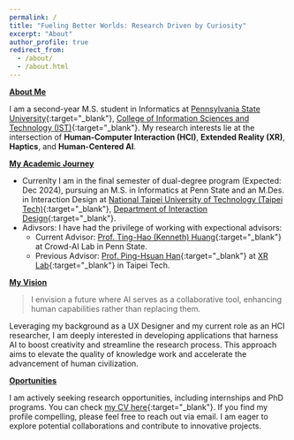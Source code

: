 ```yaml
---
permalink: /
title: "Fueling Better Worlds: Research Driven by Curiosity"
excerpt: "About"
author_profile: true
redirect_from: 
  - /about/
  - /about.html
---
```


**<u>About Me</u>**

I am a second-year M.S. student in Informatics at [Pennsylvania State University](https://www.psu.edu/){:target="_blank"}, [College of Information Sciences and Technology (IST)](https://ist.psu.edu/){:target="_blank"}. My research interests lie at the intersection of **Human-Computer Interaction (HCI)**, **Extended Reality (XR)**, **Haptics**, and **Human-Centered AI**.


**<u>My Academic Journey</u>**
- Currenlty I am in the final semester of dual-degree program (Expected: Dec 2024), pursuing an M.S. in Informatics at Penn State and an M.Des. in Interaction Design at [National Taipei University of Technology (Taipei Tech)](https://www-en.ntut.edu.tw/){:target="_blank"}, [Department of Interaction Design](https://ixd.ntut.edu.tw/index.php?Lang=en){:target="_blank"}.
- Adivsors: I have had the privilege of working with expectional advisors:
  - Current Advisor: [Prof. Ting-Hao (Kenneth) Huang](http://kennethhuang.cc/){:target="_blank"} at Crowd-AI Lab in Penn State. 
  - Previous Advisor: [Prof. Ping-Hsuan Han](https://pinghsuan.info/){:target="_blank"} at [XR Lab](https://www.youtube.com/@xrlabntut0411){:target="_blank"} in Taipei Tech.

**<u>My Vision</u>**

> I envision a future where AI serves as a collaborative tool, enhancing human capabilities rather than replacing them. 

Leveraging my background as a UX Designer and my current role as an HCI researcher, I am deeply interested in developing applications that harness AI to boost creativity and streamline the research process.  This approach aims to elevate the quality of knowledge work and accelerate the advancement of human civilization.

**<u>Oportunities</u>**

I am actively seeking research opportunities, including internships and PhD programs. You can check [my CV here](./publicFiles/CV.pdf){:target="_blank"}. If you find my profile compelling, please feel free to reach out via email. I am eager to explore potential collaborations and contribute to innovative projects.

<!-- I am a second-year M.S. student Informatics at [Pennsylvania State University, College of Information Sciences and Technology (IST)](https://ist.psu.edu/). My core research focus is Human-Computer Interaction (HCI), where I aim to develop technologies that serve human needs and enhance human capabilities. My interests span several interconnected areas, including Extended Reality (XR) and Haptics, Human-Centered AI, and the exploration of technology's potential in various setting such as Entertainment, Health, Knowledge Work. My research goal is to create technology that serve humans, fostering a collaborative relationship where technology enhances huamn well-being.

Throughout my academic journey, I have been fortunate to meet and work with exceptional advisors who have guided me through this challenging yet rewarding path:
- Currently I am under the guidance of [Prof. Ting-Hao (Kenneth) Huang](https://crowd.ist.psu.edu/) at Crowd-AI Lab in Penn State. 
- Prior to my current M.S. studies, I completed my M.Des. in Interaction Design at [National Taipei University of Technology, Department of Interaction Design](https://ixd.ntut.edu.tw/index.php?Lang=en), where I had the privilege of being advised by [Prof. Ping-Hsuan Han](https://pinghsuan.info/) at XRLab. 

I envision the future where AI could be a good 'collaborator' and 'tool' for human user, but not replacing human. 
With my prior experience as UX Designer and current HCI researcher, I am particularly interested into developing application utlizing AI to facilitate creativivty and research process (which to help us to produce high quality of knowledge work and speed up the force to push further human civilization)

I am actively seeking research opportunities, including internships and PhD programs. If you find my profile compelling, please don't hesitate to reach out via email. I would love to explore potential collaborations together. -->